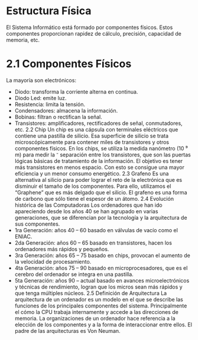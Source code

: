# Estructura Física
   
El Sistema Informático está formado por componentes físicos. Estos componentes proporcionan rapidez de
cálculo, precisión, capacidad de memoria, etc.

# 2.1 Componentes Físicos

La mayoría son electrónicos:
- Diodo: transforma la corriente alterna en continua.
- Diodo Led: emite luz.
- Resistencia: limita la tensión.
- Condensadores: almacena la información.
- Bobinas: filtran o rectifican la señal.
- Transistores: amplificadores, rectificadores de señal, conmutadores, etc.
2.2 Chip
Un chip es una cápsula con terminales eléctricos que contiene una pastilla de silicio. Esa superficie de silicio se
trata microscópicamente para contener miles de transistores y otros componentes físicos.
En los chips, se utiliza la medida nanómetro (10 ⁹ m) para medir la ⁻ separación entre los transistores, que son las
puertas lógicas básicas de tratamiento de la información. El objetivo es tener más transistores en menos espacio.
Con esto se consigue una mayor eficiencia y un menor consumo energético.
2.3 Grafeno
Es una alternativa al silicio para poder lograr el reto de la electrónica que es disminuir el tamaño de los
componentes. Para ello, utilizamos el “Graphene” que es más delgado que el silicio.
El grafeno es una forma de carbono que sólo tiene el espesor de un átomo.
2.4 Evolución histórica de las Computadoras
Los ordenadores que han ido apareciendo desde los años 40 se han agrupado en varias generaciones, que se
diferencian por la tecnología y la arquitectura de sus componentes.
- 1ra Generación: años 40 – 60 basado en válvulas de vacío como el ENIAC.
- 2da Generación: años 60 – 65 basado en transistores, hacen los ordenadores más rápidos y pequeños.
- 3ra Generación: años 65 – 75 basado en chips, provocan el aumento de la velocidad de procesamiento.
- 4ta Generación: años 75 – 90 basado en microprocesadores, que es el cerebro del ordenador se integra en una
pastilla.
- 5ta Generación: años 90 – actual basado en avances microelectrónicos y técnicas de rendimiento, logran que los
micros sean más rápidos y que tenga múltiples núcleos.
2.5 Definición de Arquitectura
La arquitectura de un ordenador es un modelo en el que se describe las funciones de los principales
componentes del sistema. Principalmente el cómo la CPU trabaja internamente y accede a las direcciones de
memoria.
La organizaciones de un ordenador hace referencia a la elección de los componentes y a la forma de interaccionar
entre ellos.
El padre de las arquitecturas es Von Neuman.
